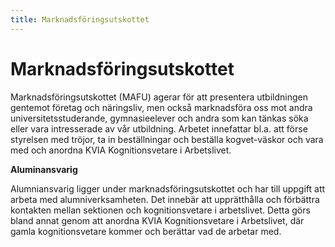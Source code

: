 ```yaml
---
title: Marknadsföringsutskottet
---
```

# Marknadsföringsutskottet

Marknadsföringsutskottet (MAFU) agerar för att presentera utbildningen gentemot företag och näringsliv, men också marknadsföra oss mot andra universitetsstuderande, gymnasieelever och andra som kan tänkas söka eller vara intresserade av vår utbildning. Arbetet innefattar bl.a. att förse styrelsen med tröjor, ta in beställningar och beställa kogvet-väskor och vara med och anordna KVIA Kognitionsvetare i Arbetslivet.

**Aluminansvarig**

Alumniansvarig ligger under marknadsföringsutskottet och har till uppgift att arbeta med alumniverksamheten. Det innebär att upprätthålla och förbättra kontakten mellan sektionen och kognitionsvetare i arbetslivet. Detta görs bland annat genom att anordna KVIA Kognitionsvetare i Arbetslivet, där gamla kognitionsvetare kommer och berättar vad de arbetar med.
